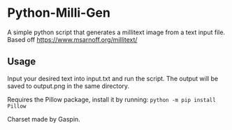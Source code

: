 # Python-Milli-Gen
A simple python script that generates a millitext image from a text input file. Based off https://www.msarnoff.org/millitext/


## Usage
Input your desired text into input.txt and run the script. The output will be saved to output.png in the same directory.

Requires the Pillow package, install it by running:
`python -m pip install Pillow`

Charset made by Gaspin.
